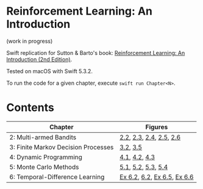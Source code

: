 # Reinforcement Learning: An Introduction

(work in progress)

Swift replication for Sutton & Barto's book: [Reinforcement Learning: An Introduction (2nd Edition)](http://incompleteideas.net/book/the-book-2nd.html).

Tested on macOS with Swift 5.3.2.

To run the code for a given chapter, execute `swift run Chapter<N>`.

# Contents

| Chapter | Figures |
| ------- | ------- |
| 2: Multi-armed Bandits | [2.2](Output/Chapter2/Fig_2.2.png), [2.3](Output/Chapter2/Fig_2.3.png), [2.4](Output/Chapter2/Fig_2.4.png), [2.5](Output/Chapter2/Fig_2.5.png), [2.6](Output/Chapter2/Fig_2.6.png) |
| 3: Finite Markov Decision Processes | [3.2](Output/Chapter3/Fig_3.2.png), [3.5](Output/Chapter3/Fig_3.5.png) |
| 4: Dynamic Programming | [4.1](Output/Chapter4/Fig_4.1.png), [4.2](Output/Chapter4/Fig_4.2.png), [4.3](Output/Chapter4/Fig_4.3.png) |
| 5: Monte Carlo Methods | [5.1](Output/Chapter5/Fig_5.1.png), [5.2](Output/Chapter5/Fig_5.2.png), [5.3](Output/Chapter5/Fig_5.3.png), [5.4](Output/Chapter5/Fig_5.4.png) |
| 6: Temporal-Difference Learning | [Ex 6.2](Output/Chapter6/Example_6.2.png), [6.2](Output/Chapter6/Fig_6.2.png), [Ex 6.5](Output/Chapter6/Example_6.5.png), [Ex 6.6](Chapter6/Example_6.6.png) |
